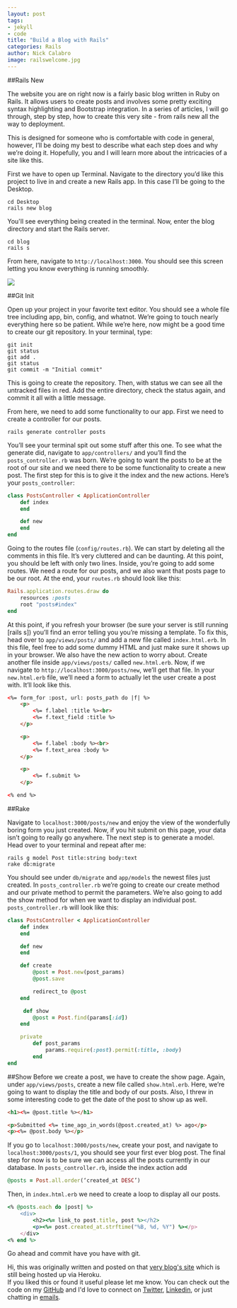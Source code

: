 ```yaml
---
layout: post
tags:
- jekyll
- code
title: "Build a Blog with Rails"
categories: Rails
author: Nick Calabro
image: railswelcome.jpg
---
```


<meta name="twitter:card" content="summary" />
<meta name="twitter:site" content="@NickCalabs" />
<meta name="twitter:title" content="{{ page.title }}" />
<meta name="twitter:description" content="Nick Calabro's Blog" />

##Rails New

The website you are on right now is a fairly basic blog written in Ruby on Rails. It allows users to create posts and involves some pretty exciting syntax highlighting and Bootstrap integration. In a series of articles, I will go through, step by step, how to create this very site - from rails new all the way to deployment.

This is designed for someone who is comfortable with code in general, however, I’ll be doing my best to describe what each step does and why we’re doing it. Hopefully, you and I will learn more about the intricacies of a site like this.

First we have to open up Terminal. Navigate to the directory you’d like this project to live in and create a new Rails app. In this case I’ll be going to the Desktop.

```console
cd Desktop
rails new blog
```

You'll see everything being created in the terminal. Now, enter the blog directory and start the Rails server.

```console
cd blog
rails s
```

From here, navigate to `http://localhost:3000`. You should see this screen letting you know everything is running smoothly.

<img src="/img/{{ page.image }}">

##Git Init

Open up your project in your favorite text editor. You should see a whole file tree including app, bin, config, and whatnot. We’re going to touch nearly everything here so be patient. While we’re here, now might be a good time to create our git repository. In your terminal, type:

```console
git init
git status
git add .
git status
git commit -m "Initial commit"
```

This is going to create the repository. Then, with status we can see all the untracked files in red. Add the entire directory, check the status again, and commit it all with a little message.

From here, we need to add some functionality to our app. First we need to create a controller for our posts.

```console
rails generate controller posts
```

You’ll see your terminal spit out some stuff after this one. To see what the generate did, navigate to `app/controllers/` and you’ll find the `posts_controller.rb` was born. We’re going to want the posts to be at the root of our site and we need there to be some functionality to create a new post. The first step for this is to give it the index and the new actions. Here’s your `posts_controller`:

```ruby
class PostsController < ApplicationController
	def index
	end 

	def new
	end
end
```

Going to the routes file (`config/routes.rb`). We can start by deleting all the comments in this file. It’s very cluttered and can be daunting. At this point, you should be left with only two lines. Inside, you’re going to add some routes. We need a route for our posts, and we also want that posts page to be our root. At the end, your `routes.rb` should look like this:

```ruby
Rails.application.routes.draw do
	resources :posts
	root "posts#index"
end
```

At this point, if you refresh your browser (be sure your server is still running [rails s]) you’ll find an error telling you you’re missing a template. To fix this, head over to `app/views/posts/` and add a new file called `index.html.erb`. In this file, feel free to add some dummy HTML and just make sure it shows up in your browser. We also have the new action to worry about. Create another file inside `app/views/posts/` called `new.html.erb`. Now, if we navigate to `http://localhost:3000/posts/new`, we’ll get that file. In your `new.html.erb` file, we’ll need a form to actually let the user create a post with. It’ll look like this.

```html
<%= form_for :post, url: posts_path do |f| %>
    <p>
        <%= f.label :title %><br>
        <%= f.text_field :title %>
    </p>

    <p>
        <%= f.label :body %><br>
        <%= f.text_area :body %>
    </p>

    <p>
        <%= f.submit %>
    </p>

<% end %>
```

##Rake

Navigate to `localhost:3000/posts/new` and enjoy the view of the wonderfully boring form you just created. Now, if you hit submit on this page, your data isn’t going to really go anywhere. The next step is to generate a model. Head over to your terminal and repeat after me:

```console
rails g model Post title:string body:text
rake db:migrate
```

You should see under `db/migrate` and `app/models` the newest files just created. In `posts_controller.rb` we’re going to create our create method and our private method to permit the parameters. We’re also going to add the show method for when we want to display an individual post. `posts_controller.rb` will look like this:

```ruby
class PostsController < ApplicationController
    def index
    end

    def new
    end

    def create
        @post = Post.new(post_params)
        @post.save

        redirect_to @post
    end

     def show
        @post = Post.find(params[:id])
    end

    private
        def post_params
            params.require(:post).permit(:title, :body)
        end
end
```

##Show
Before we create a post, we have to create the show page. Again, under `app/views/posts`, create a new file called `show.html.erb`. Here, we’re going to want to display the title and body of our posts. Also, I threw in some interesting code to get the date of the post to show up as well.

```html
<h1><%= @post.title %></h1>

<p>Submitted <%= time_ago_in_words(@post.created_at) %> ago</p>
<p><%= @post.body %></p>
```

If you go to `localhost:3000/posts/new`, create your post, and navigate to `localhost:3000/posts/1`, you should see your first ever blog post. The final step for now is to be sure we can access all the posts currently in our database. In `posts_controller.rb`, inside the index action add

```ruby
@posts = Post.all.order(‘created_at DESC’)
```

Then, in `index.html.erb` we need to create a loop to display all our posts.

```ruby
<% @posts.each do |post| %>
    <div>
        <h2><%= link_to post.title, post %></h2>
        <p><%= post.created_at.strftime("%B, %d, %Y") %></p>
    </div>
<% end %>
```

Go ahead and commit have you have with git.


<div class="message">
  Hi, this was originally written and posted on that <a href="https://nameless-dusk-8821.herokuapp.com/">very blog's site</a> which is still being hosted up via Heroku.<br>If you liked this or found it useful please let me know. You can check out the code on my <a href="http://github.com/nickcalabs">GitHub</a> and I'd love to connect on <a href="http://twitter.com/nickcalabs">Twitter</a>, <a href="http://linkedin.com/in/nickcalabro">Linkedin</a>, or just chatting in <a href="mailto:calabro.nick@gmail.com">emails</a>.
</div>